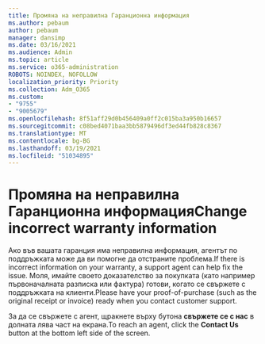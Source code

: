```yaml
---
title: Промяна на неправилна Гаранционна информация
ms.author: pebaum
author: pebaum
manager: dansimp
ms.date: 03/16/2021
ms.audience: Admin
ms.topic: article
ms.service: o365-administration
ROBOTS: NOINDEX, NOFOLLOW
localization_priority: Priority
ms.collection: Adm_O365
ms.custom:
- "9755"
- "9005679"
ms.openlocfilehash: 8f51aff29d0b456409a0ff2c015ba3a950b16657
ms.sourcegitcommit: c08bed4071baa3bb5879496df3ed44fb828c8367
ms.translationtype: MT
ms.contentlocale: bg-BG
ms.lasthandoff: 03/19/2021
ms.locfileid: "51034895"
---
```

# <a name="change-incorrect-warranty-information"></a><span data-ttu-id="afcc6-102">Промяна на неправилна Гаранционна информация</span><span class="sxs-lookup"><span data-stu-id="afcc6-102">Change incorrect warranty information</span></span>

<span data-ttu-id="afcc6-103">Ако във вашата гаранция има неправилна информация, агентът по поддръжката може да ви помогне да отстраните проблема.</span><span class="sxs-lookup"><span data-stu-id="afcc6-103">If there is incorrect information on your warranty, a support agent can help fix the issue.</span></span> <span data-ttu-id="afcc6-104">Моля, имайте своето доказателство за покупката (като например първоначалната разписка или фактура) готови, когато се свържете с поддръжката на клиенти.</span><span class="sxs-lookup"><span data-stu-id="afcc6-104">Please have your proof-of-purchase (such as the original receipt or invoice) ready when you contact customer support.</span></span>

<span data-ttu-id="afcc6-105">За да се свържете с агент, щракнете върху бутона **свържете се с нас** в долната лява част на екрана.</span><span class="sxs-lookup"><span data-stu-id="afcc6-105">To reach an agent, click the **Contact Us** button at the bottom left side of the screen.</span></span>